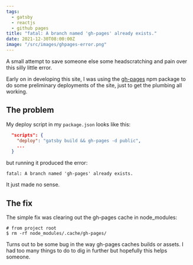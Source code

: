 ```yaml
---
tags:
  - gatsby
  - reactjs
  - github pages
title: "fatal: A branch named 'gh-pages' already exists."
date: 2021-12-30T08:00:00Z
image: "/src/images/ghpages-error.png"
---
```


A small attempt to save someone else some headscratching and pain over this silly little error.

Early on in developing this site, I was using the [gh-pages](https://github.com/tschaub/gh-pages) npm package to do some preliminary deployments of the site, just to get the plumbing all working.

## The problem

My deploy script in my `package.json` looks like this:

```json
  "scripts": {
    "deploy": "gatsby build && gh-pages -d public",
    ...
  }
```

but running it produced the error:

```shell
fatal: A branch named 'gh-pages' already exists.
```

It just made no sense.

## The fix

The simple fix was clearing out the gh-pages cache in node_modules:

```shell
# from project root
$ rm -rf node_modules/.cache/gh-pages/
```

Turns out to be some bug in the way gh-pages caches builds or assets. I had too many things to do to dig in further but hopefully this helps someone.
